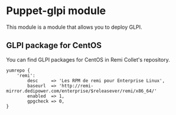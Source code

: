 # Puppet-glpi module

This module is a module that allows you to deploy GLPI.


## GLPI package for CentOS

You can find GLPI packages for CentOS in Remi Collet's repository.

    yumrepo {
        'remi':
            desc     => 'Les RPM de remi pour Enterprise Linux',
            baseurl  => 'http://remi-mirror.dedipower.com/enterprise/$releasever/remi/x86_64/'
            enabled  => 1,
            gpgcheck => 0,
    }
